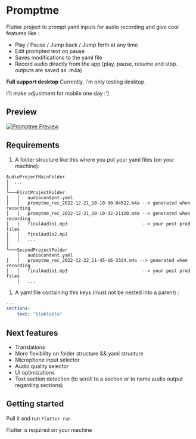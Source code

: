 # Promptme

Flutter project to prompt yaml inputs for audio recording and give cool features like :
- Play / Pause / Jump back / Jump forth at any time
- Edit prompted text on pause
- Saves modifications to the yaml file
- Record audio directly from the app (play, pause, resume and stop. outputs are saved as .m4a)

**Full support desktop** Currently, i'm only testing desktop.

I'll make adjustment for mobile one day :')

## Preview

[![Promptme Preview](https://img.youtube.com/vi/4hV7nwzypPI/default.jpg)](https://www.youtube.com/watch?v=4hV7nwzypPI 'Watch demo here :)')

## Requirements

1. A folder structure like this where you put your yaml files (on your machine):

```
AudioProjectMainFolder
│  ...
│
└───FirstProjectFolder
│   │   audiocontent.yaml
│   │   promptme_rec_2022-12-21_10-10-30-04522.m4a --> generated when recording
│   │   promptme_rec_2022-12-21_10-10-32-21120.m4a --> generated when recording
│   │   finalAudio1.mp3                            --> your post prod files
│   │   finalAudio2.mp3
│   │   ...
│   
└───SecondProjectFolder
    │   audiocontent.yaml
│   │   promptme_rec_2022-12-22_21-45-16-3324.m4a --> generated when recording
│   │   finalAudio1.mp3                            --> your post prod files
    │   ...
```


1. A yaml file containing this keys (must not be nested into a parent) :

```yaml
---
sections:
    text: "blablabla"

```

## Next features
- Translations
- More flexibility on folder structure && yaml structure
- Microphone input selector
- Audio quality selector
- UI optimizations
- Text section detection (to scroll to a section or to name audio output regarding sections)

## Getting started

Pull it and run `Flutter run`

Flutter is required on your machine
